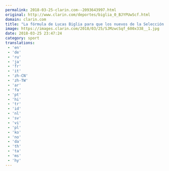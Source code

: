 ```yaml
---
permalink: 2018-03-25-clarin.com--2093643997.html
original: http://www.clarin.com/deportes/biglia_0_BJYPUwScf.html
domain: clarin.com
title: "La fórmula de Lucas Biglia para que los nuevos de la Selección se adapten rápido"
image: https://images.clarin.com/2018/03/25/SJMzwcSqf_600x338__1.jpg
date: 2018-03-25 23:47:24
category: sport
translations: 
 - 'en'
 - 'de'
 - 'ru'
 - 'ja'
 - 'fr'
 - 'it'
 - 'zh-CN'
 - 'zh-TW'
 - 'ar'
 - 'fa'
 - 'pt'
 - 'hi'
 - 'tr'
 - 'id'
 - 'nl'
 - 'sv'
 - 'vi'
 - 'pl'
 - 'ko'
 - 'no'
 - 'da'
 - 'th'
 - 'ta'
 - 'ms'
 - 'hy'
---
```


